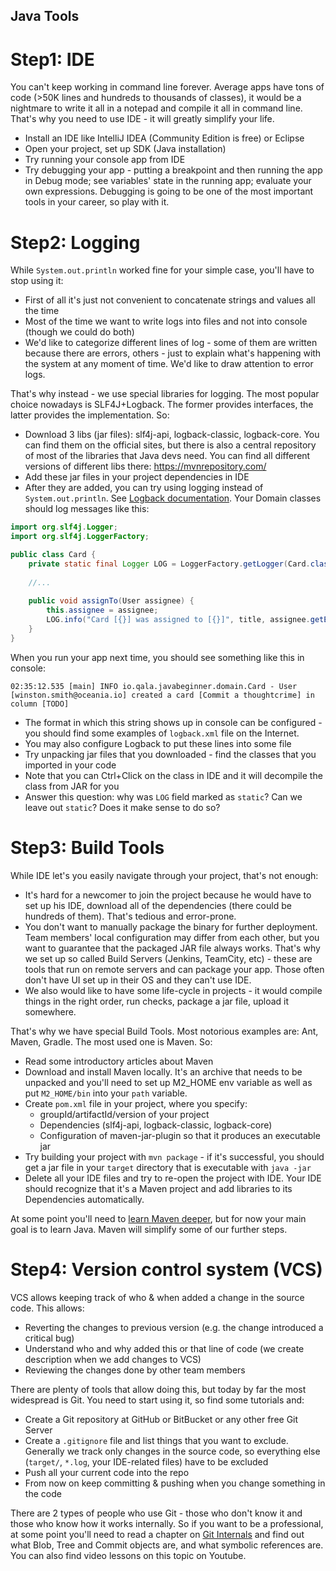 Java Tools
---

# Step1: IDE

You can't keep working in command line forever. Average apps have tons of code (>50K lines and hundreds to
thousands of classes), it would be a nightmare to write it all in a notepad and compile it all in command line.
That's why you need to use IDE - it will greatly simplify your life. 

* Install an IDE like IntelliJ IDEA (Community Edition is free) or Eclipse
* Open your project, set up SDK (Java installation)
* Try running your console app from IDE
* Try debugging your app - putting a breakpoint and then running the app in Debug mode; see variables' state in 
the running app; evaluate your own expressions. Debugging is going to be one of the most important tools in 
your career, so play with it.  

# Step2: Logging

While `System.out.println` worked fine for your simple case, you'll have to stop using it:

* First of all it's just not convenient to concatenate strings and values all the time
* Most of the time we want to write logs into files and not into console (though we could do both)
* We'd like to categorize different lines of log - some of them are written because there are errors, others - 
just to explain what's happening with the system at any moment of time. We'd like to draw attention to error logs.

That's why instead - we use special libraries for logging. The most popular choice nowadays is SLF4J+Logback.
The former provides interfaces, the latter provides the implementation. So:

* Download 3 libs (jar files): slf4j-api, logback-classic, logback-core. 
You can find them on the official sites, but there is also a central repository of most of the libraries that Java
devs need. You can find all different versions of different libs there: https://mvnrepository.com/
* Add these jar files in your project dependencies in IDE
* After they are added, you can try using logging instead of `System.out.println`. See 
[Logback documentation](http://logback.qos.ch/manual/). Your Domain classes should log messages like this:

```java
import org.slf4j.Logger;
import org.slf4j.LoggerFactory;

public class Card {
    private static final Logger LOG = LoggerFactory.getLogger(Card.class);
    
    //...
    
    public void assignTo(User assignee) {
        this.assignee = assignee;
        LOG.info("Card [{}] was assigned to [{}]", title, assignee.getEmail());
    }
}
```
When you run your app next time, you should see something like this in console:

```
02:35:12.535 [main] INFO io.qala.javabeginner.domain.Card - User [winston.smith@oceania.io] created a card [Commit a thoughtcrime] in column [TODO]
```

* The format in which this string shows up in console can be configured - you should find some examples of 
`logback.xml` file on the Internet. 
* You may also configure Logback to put these lines into some file
* Try unpacking jar files that you downloaded - find the classes that you imported in your code
* Note that you can Ctrl+Click on the class in IDE and it will decompile the class from JAR for you
* Answer this question: why was `LOG` field marked as `static`? Can we leave out `static`? Does it make sense 
to do so? 

# Step3: Build Tools

While IDE let's you easily navigate through your project, that's not enough:

* It's hard for a newcomer to join the project because he would have to set up his IDE, download all of the
dependencies (there could be hundreds of them). That's tedious and error-prone.
* You don't want to manually package the binary for further deployment. Team members' local configuration may 
differ from each other, but you want to guarantee that the packaged JAR file always works. That's why we set up so
called Build Servers (Jenkins, TeamCity, etc) - these are tools that run on remote servers and can package your
app. Those often don't have UI set up in their OS and they can't use IDE.
* We also would like to have some life-cycle in projects - it would compile things in the right order, run checks,
package a jar file, upload it somewhere.

That's why we have special Build Tools. Most notorious examples are: Ant, Maven, Gradle. The most used one is Maven.
So:

* Read some introductory articles about Maven
* Download and install Maven locally. It's an archive that needs to be unpacked and you'll need to set up M2_HOME
env variable as well as put `M2_HOME/bin` into your `path` variable.
* Create `pom.xml` file in your project, where you specify:
   * groupId/artifactId/version of your project
   * Dependencies (slf4j-api, logback-classic, logback-core) 
   * Configuration of maven-jar-plugin so that it produces an executable jar 
* Try building your project with `mvn package` - if it's successful, you should get a jar file in your `target`
directory that is executable with `java -jar`
* Delete all your IDE files and try to re-open the project with IDE. Your IDE should recognize that it's a Maven
project and add libraries to its Dependencies automatically.

At some point you'll need to 
[learn Maven deeper](https://github.com/qala-io/java-course/blob/master/docs/programme/maven.md), but for now 
your main goal is to learn Java. Maven will simplify some of our further steps.

# Step4: Version control system (VCS)

VCS allows keeping track of who & when added a change in the source code. This allows:

* Reverting the changes to previous version (e.g. the change introduced a critical bug)
* Understand who and why added this or that line of code (we create description when we add changes to VCS)
* Reviewing the changes done by other team members

There are plenty of tools that allow doing this, but today by far the most widespread is Git. You need to start 
using it, so find some tutorials and:

* Create a Git repository at GitHub or BitBucket or any other free Git Server
* Create a `.gitignore` file and list things that you want to exclude. Generally we track only changes in the source
code, so everything else (`target/`, `*.log`, your IDE-related files) have to be excluded
* Push all your current code into the repo
* From now on keep committing & pushing when you change something in the code 

There are 2 types of people who use Git - those who don't know it and those who know how it works internally. So
if you want to be a professional, at some point you'll need to read a chapter on 
[Git Internals](https://git-scm.com/book/en/v2/Git-Internals-Plumbing-and-Porcelain) and find out what Blob, 
Tree and Commit objects are, and what symbolic references are. You can also find video lessons on this topic on
Youtube.